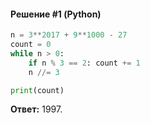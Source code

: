 #### Решение #1 (Python)
```python
n = 3**2017 + 9**1000 - 27
count = 0
while n > 0:
	if n % 3 == 2: count += 1
	n //= 3

print(count)
```
**Ответ:** 1997.
